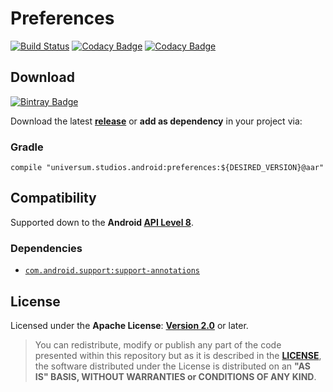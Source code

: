 Preferences
===============

[![Build Status](https://travis-ci.org/universum-studios/android_preferences.svg?branch=master)](https://travis-ci.org/universum-studios/android_preferences)
[![Codacy Badge](https://api.codacy.com/project/badge/Grade/91c3d1fb4ee541daa46fd2a62ba7d910)](https://www.codacy.com/app/universum-studios/android_preferences?utm_source=github.com&amp;utm_medium=referral&amp;utm_content=universum-studios/android_preferences&amp;utm_campaign=Badge_Grade)
[![Codacy Badge](https://api.codacy.com/project/badge/Coverage/91c3d1fb4ee541daa46fd2a62ba7d910)](https://www.codacy.com/app/universum-studios/android_preferences?utm_source=github.com&utm_medium=referral&utm_content=universum-studios/android_preferences&utm_campaign=Badge_Coverage)

## Download ##
[![Bintray Badge](https://api.bintray.com/packages/universum-studios/android/universum.studios.android%3Apreferences/images/download.svg)](https://bintray.com/universum-studios/android/universum.studios.android%3Apreferences/_latestVersion)

Download the latest **[release](https://github.com/universum-studios/android_preferences/releases "Latest Releases page")** or **add as dependency** in your project via:

### Gradle ###

    compile "universum.studios.android:preferences:${DESIRED_VERSION}@aar"

## Compatibility ##

Supported down to the **Android [API Level 8](http://developer.android.com/about/versions/android-2.2.html "See API highlights")**.

### Dependencies ###

- [`com.android.support:support-annotations`](https://developer.android.com/topic/libraries/support-library/packages.html#annotations)

## License ##

Licensed under the **Apache License**: **[Version 2.0](http://www.apache.org/licenses/LICENSE-2.0)** or later.

> You can redistribute, modify or publish any part of the code presented within this repository but as it is described in the [**LICENSE**](https://github.com/universum-studios/android_preferences/blob/master/LICENSE.md), the software distributed under the License is distributed on an **"AS IS" BASIS, WITHOUT WARRANTIES or CONDITIONS OF ANY KIND**.
